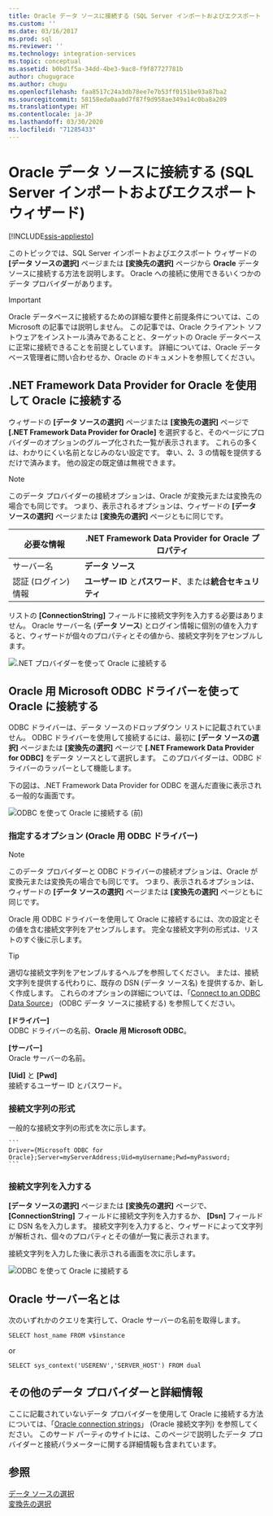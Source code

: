 ```yaml
---
title: Oracle データ ソースに接続する (SQL Server インポートおよびエクスポート ウィザード) | Microsoft Docs
ms.custom: ''
ms.date: 03/16/2017
ms.prod: sql
ms.reviewer: ''
ms.technology: integration-services
ms.topic: conceptual
ms.assetid: b0bd1f5a-34dd-4be3-9ac8-f9f87727781b
author: chugugrace
ms.author: chugu
ms.openlocfilehash: faa8517c24a3db78ee7e7b53ff0151be93a87ba2
ms.sourcegitcommit: 58158eda0aa0d7f87f9d958ae349a14c0ba8a209
ms.translationtype: HT
ms.contentlocale: ja-JP
ms.lasthandoff: 03/30/2020
ms.locfileid: "71285433"
---
```

# <a name="connect-to-an-oracle-data-source-sql-server-import-and-export-wizard"></a>Oracle データ ソースに接続する (SQL Server インポートおよびエクスポート ウィザード)

[!INCLUDE[ssis-appliesto](../../includes/ssis-appliesto-ssvrpluslinux-asdb-asdw-xxx.md)]


このトピックでは、SQL Server インポートおよびエクスポート ウィザードの **[データ ソースの選択]** ページまたは **[変換先の選択]** ページから **Oracle** データ ソースに接続する方法を説明します。 Oracle への接続に使用できるいくつかのデータ プロバイダーがあります。

> [!IMPORTANT]
> Oracle データベースに接続するための詳細な要件と前提条件については、この Microsoft の記事では説明しません。 この記事では、Oracle クライアント ソフトウェアをインストール済みであることと、ターゲットの Oracle データベースに正常に接続できることを前提としています。 詳細については、Oracle データベース管理者に問い合わせるか、Oracle のドキュメントを参照してください。

## <a name="connect-to-oracle-with-the-net-framework-data-provider-for-oracle"></a>.NET Framework Data Provider for Oracle を使用して Oracle に接続する
ウィザードの **[データ ソースの選択]** ページまたは **[変換先の選択]** ページで **[.NET Framework Data Provider for Oracle]** を選択すると、そのページにプロバイダーのオプションのグループ化された一覧が表示されます。 これらの多くは、わかりにくい名前となじみのない設定です。 幸い、2、3 の情報を提供するだけで済みます。 他の設定の既定値は無視できます。

> [!NOTE]
> このデータ プロバイダーの接続オプションは、Oracle が変換元または変換先の場合でも同じです。 つまり、表示されるオプションは、ウィザードの **[データ ソースの選択]** ページまたは **[変換先の選択]** ページともに同じです。

|必要な情報|.NET Framework Data Provider for Oracle プロパティ|
|---|---|
|サーバー名|**データ ソース**|
|認証 (ログイン) 情報|**ユーザー ID** と**パスワード**、または**統合セキュリティ**|

リストの **[ConnectionString]** フィールドに接続文字列を入力する必要はありません。 Oracle サーバー名 (**データ ソース**) とログイン情報に個別の値を入力すると、ウィザードが個々のプロパティとその値から、接続文字列をアセンブルします。 

![.NET プロバイダーを使って Oracle に接続する](../../integration-services/import-export-data/media/connect-to-oracle-with-net-provider.jpg)

## <a name="connect-to-oracle-with-the-microsoft-odbc-driver-for-oracle"></a>Oracle 用 Microsoft ODBC ドライバーを使って Oracle に接続する
ODBC ドライバーは、データ ソースのドロップダウン リストに記載されていません。 ODBC ドライバーを使用して接続するには、最初に **[データ ソースの選択]** ページまたは **[変換先の選択]** ページで **[.NET Framework Data Provider for ODBC]** をデータ ソースとして選択します。 このプロバイダーは、ODBC ドライバーのラッパーとして機能します。

下の図は、.NET Framework Data Provider for ODBC を選んだ直後に表示される一般的な画面です。

![ODBC を使って Oracle に接続する (前)](../../integration-services/import-export-data/media/connect-to-sql-with-odbc-before.jpg)

### <a name="options-to-specify-odbc-driver-for-oracle"></a>指定するオプション (Oracle 用 ODBC ドライバー)

> [!NOTE]
> このデータ プロバイダーと ODBC ドライバーの接続オプションは、Oracle が変換元または変換先の場合でも同じです。 つまり、表示されるオプションは、ウィザードの **[データ ソースの選択]** ページまたは **[変換先の選択]** ページともに同じです。

Oracle 用 ODBC ドライバーを使用して Oracle に接続するには、次の設定とその値を含む接続文字列をアセンブルします。 完全な接続文字列の形式は、リストのすぐ後に示します。

> [!TIP]
> 適切な接続文字列をアセンブルするヘルプを参照してください。 または、接続文字列を提供する代わりに、既存の DSN (データ ソース名) を提供するか、新しく作成します。 これらのオプションの詳細については、「[Connect to an ODBC Data Source](../../integration-services/import-export-data/connect-to-an-odbc-data-source-sql-server-import-and-export-wizard.md)」 (ODBC データ ソースに接続する) を参照してください。

**[ドライバー]**  
ODBC ドライバーの名前、**Oracle 用 Microsoft ODBC**。

**[サーバー]**  
Oracle サーバーの名前。 

**[Uid]** と **[Pwd]**    
接続するユーザー ID とパスワード。

### <a name="connection-string-format"></a>接続文字列の形式
一般的な接続文字列の形式を次に示します。

    ```
    Driver={Microsoft ODBC for Oracle};Server=myServerAddress;Uid=myUsername;Pwd=myPassword;
    ```

### <a name="enter-the-connection-string"></a>接続文字列を入力する
**[データ ソースの選択]** ページまたは **[変換先の選択]** ページで、 **[ConnectionString]** フィールドに接続文字列を入力するか、 **[Dsn]** フィールドに DSN 名を入力します。 接続文字列を入力すると、ウィザードによって文字列が解析され、個々のプロパティとその値が一覧に表示されます。

接続文字列を入力した後に表示される画面を次に示します。

![ODBC を使って Oracle に接続する](../../integration-services/import-export-data/media/connect-to-oracle-with-odbc.jpg)

## <a name="whats-my-oracle-server-name"></a>Oracle サーバー名とは
次のいずれかのクエリを実行して、Oracle サーバーの名前を取得します。

`SELECT host_name FROM v$instance`

or

`SELECT sys_context('USERENV','SERVER_HOST') FROM dual`

## <a name="other-data-providers-and-more-info"></a>その他のデータ プロバイダーと詳細情報
ここに記載されていないデータ プロバイダーを使用して Oracle に接続する方法については、「[Oracle connection strings](https://www.connectionstrings.com/oracle/)」 (Oracle 接続文字列) を参照してください。 このサード パーティのサイトには、このページで説明したデータ プロバイダーと接続パラメーターに関する詳細情報も含まれています。

## <a name="see-also"></a>参照
[データ ソースの選択](../../integration-services/import-export-data/choose-a-data-source-sql-server-import-and-export-wizard.md)  
[変換先の選択](../../integration-services/import-export-data/choose-a-destination-sql-server-import-and-export-wizard.md)

